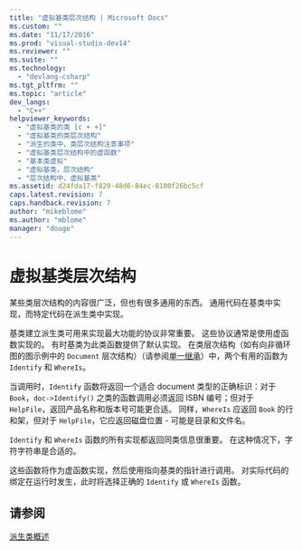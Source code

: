 ```yaml
---
title: "虚拟基类层次结构 | Microsoft Docs"
ms.custom: ""
ms.date: "11/17/2016"
ms.prod: "visual-studio-dev14"
ms.reviewer: ""
ms.suite: ""
ms.technology: 
  - "devlang-csharp"
ms.tgt_pltfrm: ""
ms.topic: "article"
dev_langs: 
  - "C++"
helpviewer_keywords: 
  - "虚拟基类的类 [c + +]"
  - "虚拟基类的类层次结构"
  - "派生的类中，类层次结构注意事项"
  - "虚拟基类层次结构中的虚函数"
  - "基本类虚拟"
  - "虚拟基类，层次结构"
  - "层次结构中，虚拟基类"
ms.assetid: d24fda17-f829-48d6-84ec-8100f26bc5cf
caps.latest.revision: 7
caps.handback.revision: 7
author: "mikeblome"
ms.author: "mblome"
manager: "douge"
---
```

# 虚拟基类层次结构
某些类层次结构的内容很广泛，但也有很多通用的东西。 通用代码在基类中实现，而特定代码在派生类中实现。  
  
 基类建立派生类可用来实现最大功能的协议非常重要。 这些协议通常是使用虚函数实现的。 有时基类为此类函数提供了默认实现。 在类层次结构（如有向非循环图的图示例中的 `Document` 层次结构）（请参阅[单一继承](/visual-cpp/cpp/single-inheritance)）中，两个有用的函数为 `Identify` 和 `WhereIs`。  
  
 当调用时，`Identify` 函数将返回一个适合 document 类型的正确标识：对于 `Book`，`doc->Identify()` 之类的函数调用必须返回 ISBN 编号；但对于 `HelpFile`，返回产品名称和版本号可能更合适。 同样，`WhereIs` 应返回 `Book` 的行和架，但对于 `HelpFile`，它应返回磁盘位置 \- 可能是目录和文件名。  
  
 `Identify` 和 `WhereIs` 函数的所有实现都返回同类信息很重要。 在这种情况下，字符字符串是合适的。  
  
 这些函数将作为虚函数实现，然后使用指向基类的指针进行调用。 对实际代码的绑定在运行时发生，此时将选择正确的 `Identify` 或 `WhereIs` 函数。  
  
## 请参阅  
 [派生类概述](../misc/overview-of-derived-classes.md)